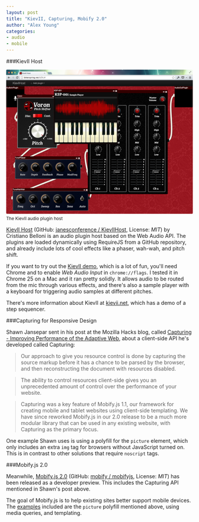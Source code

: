 ```yaml
---
layout: post
title: "KievII, Capturing, Mobify 2.0"
author: "Alex Young"
categories: 
- audio
- mobile
---
```


###KievII Host

<div class="image">
  <img src="/images/posts/kievii.png" alt="" />
  <small>The KievII audio plugin host</small>
</div>

[KievII Host](http://kievii.net/k2h.html) (GitHub: [janesconference / KievIIHost](https://github.com/janesconference/KievIIHost), License: _MIT_) by Cristiano Belloni is an audio plugin host based on the Web Audio API.  The plugins are loaded dynamically using RequireJS from a GitHub repository, and already include lots of cool effects like a phaser, wah-wah, and pitch shift. 

If you want to try out the [KievII demo](http://bitterspring.net/k2h/), which is a lot of fun, you'll need Chrome and to enable _Web Audio Input_ in `chrome://flags`.  I tested it in Chrome 25 on a Mac and it ran pretty solidly.  It allows audio to be routed from the mic through various effects, and there's also a sample player with a keyboard for triggering audio samples at different pitches.

There's more information about KievII at [kievii.net](http://kievii.net/), which has a demo of a step sequencer.

###Capturing for Responsive Design

Shawn Jansepar sent in his post at the Mozilla Hacks blog, called [Capturing - Improving Performance of the Adaptive Web](https://hacks.mozilla.org/2013/03/capturing-improving-performance-of-the-adaptive-web/), about a client-side API he's developed called Capturing:

> Our approach to give you resource control is done by capturing the source markup before it has a chance to be parsed by the browser, and then reconstructing the document with resources disabled.

> The ability to control resources client-side gives you an unprecedented amount of control over the performance of your website.

> Capturing was a key feature of Mobify.js 1.1, our framework for creating mobile and tablet websites using client-side templating. We have since reworked Mobify.js in our 2.0 release to be a much more modular library that can be used in any existing website, with Capturing as the primary focus.

One example Shawn uses is using a polyfill for the `picture` element, which only includes an extra `img` tag for browsers without JavaScript turned on.  This is in contrast to other solutions that require `noscript` tags.

###Mobify.js 2.0

Meanwhile, [Mobify.js 2.0](http://www.mobify.com/mobifyjs/) (GitHub: [mobify / mobifyjs](https://github.com/mobify/mobifyjs), License: _MIT_) has been released as a developer preview.  This includes the Capturing API mentioned in Shawn's post above.

The goal of Mobify.js is to help existing sites better support mobile devices.  The [examples](http://www.mobify.com/mobifyjs/v2/examples/) included are the `picture` polyfill mentioned above, using media queries, and templating.

